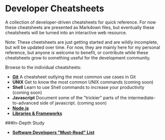 # Developer Cheatsheets

A collection of developer-driven cheatsheets for quick reference. For now these cheatsheets are presented as Markdown files, but eventually these cheatsheets will be turned into an interactive web resource.

Note: These cheetsheets are just getting started and are wildly incomplete, but will be updated over time. For now, they are mainly here for my personal reference, but anyone is welcome to benefit, or contribute while these cheatsheets grow to something useful for the development community.

Browse to the individual cheatsheets:

- **[Git](https://github.com/radiovisual/cheatsheets/blob/master/git.md)** A cheatsheet outlying the most common use cases in Git
- **UNIX** Get to know the most common UNIX commands (coming soon)
- **Shell** Learn to use Shell commands to increase your productivity (coming soon)
- **Javascript** Document some of the "trickier" parts of the intermediate-to-advanced side of javascript. (coming soon)
- **[Node.js](https://github.com/radiovisual/cheatsheets/blob/master/node.md)**
- **[Libraries & Frameworks](https://github.com/radiovisual/cheatsheets/blob/master/libraries-and-frameworks.md)**

###In-Depth Study

- **[Software Developers "Must-Read" List](https://github.com/radiovisual/cheatsheets/blob/master/must-read.md)**
